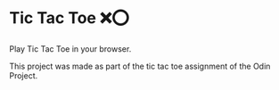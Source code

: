 # Tic Tac Toe ❌⭕

Play Tic Tac Toe in your browser.

This project was made as part of the tic tac toe assignment of the Odin Project.
